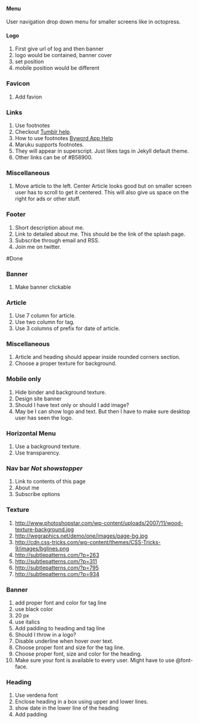 #### Menu
User navigation drop down menu for smaller screens like in octopress.

#### Logo
1. First give url of log and then banner
2. logo would be contained, banner cover
3. set position
4. mobile position would be different
 
### Favicon
1. Add favion

### Links
1. Use footnotes
2. Checkout [Tumblr help](http://webapps.stackexchange.com/questions/17639/how-to-format-footnotes-with-markdown-on-tumblr).
3. How to use footnotes [Byword App Help](http://bywordapp.com/markdown/guide.html)
4. Maruku supports footnotes.
5. They will appear in superscript. Just likes tags in Jekyll default theme.
6. Other links can be of #B58900.


### Miscellaneous
1. Move article to the left. Center Article looks good but on smaller screen user has to scroll to get it centered. This will also give us space on the right for ads or other stuff.  

### Footer
1. Short description about me.
1. Link to detailed about me. This should be the link of the splash page.
1. Subscribe through email and RSS.
1. Join me on twitter.

#Done

### Banner
1. Make banner clickable

### Article
1. Use 7 column for article.
1. Use two column for tag.
1. Use 3 columns of prefix for date of article.

### Miscellaneous
1. Article and heading should appear inside rounded corners section.
1. Choose a proper texture for background.

### Mobile only
1. Hide binder and background texture.
1. Design site banner
1. Should I have text only or should I add image?
1. May be I can show logo and text. But then I have to make sure desktop user has seen the logo.  

### Horizontal Menu
1. Use a background texture.
2. Use transparency.

### Nav bar *Not showstopper*
1. Link to contents of this page
1. About me
1. Subscribe options

### Texture
1. http://www.photoshopstar.com/wp-content/uploads/2007/11/wood-texture-background.jpg
1. http://wegraphics.net/demo/one/images/page-bg.jpg
1. http://cdn.css-tricks.com/wp-content/themes/CSS-Tricks-9/images/bglines.png
2. http://subtlepatterns.com/?p=263
3. http://subtlepatterns.com/?p=311
4. http://subtlepatterns.com/?p=795
5. http://subtlepatterns.com/?p=934

### Banner
1. add proper font and color for tag line
2. use black color
3. 20 px
4. use italics
1. Add padding to heading and tag line
1. Should I throw in a logo?
1. Disable underline when hover over text.
1. Choose proper font and size for the tag line.
1. Choose proper font, size and color for the heading.
2. Make sure your font is available to every user. Might have to use @font-face.

### Heading
1. Use verdena font
1. Enclose heading in a box using upper and lower lines.
2. show date in the lower line of the heading
3. Add padding

